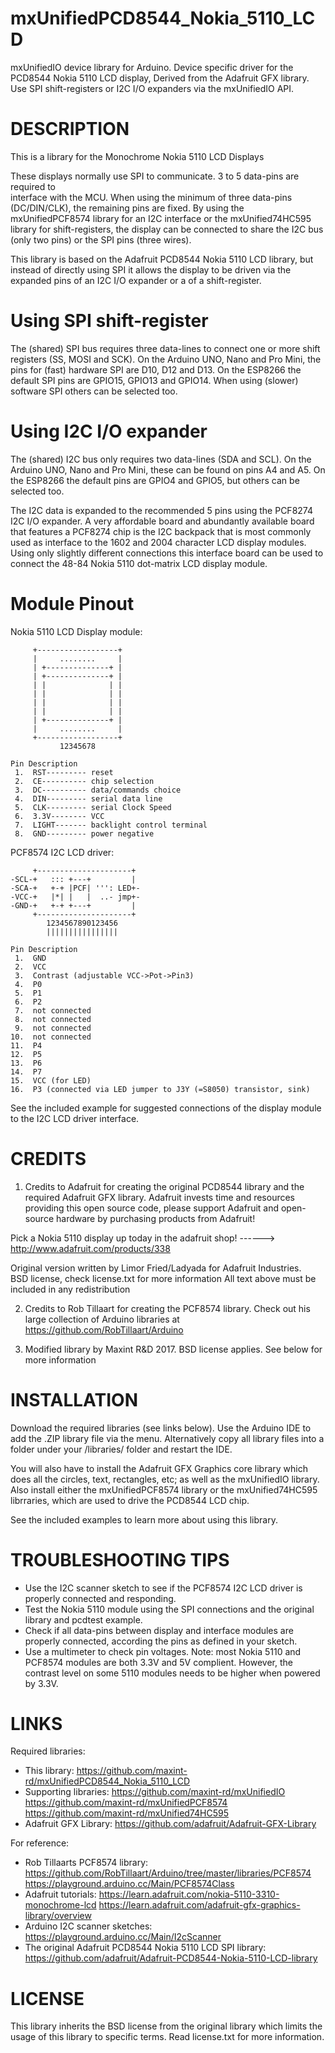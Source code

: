 # mxUnifiedPCD8544_Nokia_5110_LCD
mxUnifiedIO device library for Arduino. Device specific driver for the PCD8544 Nokia 5110 LCD display, Derived from the Adafruit GFX library. Use SPI shift-registers or I2C I/O expanders via the mxUnifiedIO API.

DESCRIPTION
===========
This is a library for the Monochrome Nokia 5110 LCD Displays

These displays normally use SPI to communicate. 3 to 5 data-pins are required to  
interface with the MCU. When using the minimum of three data-pins (DC/DIN/CLK),
the remaining pins are fixed. By using the mxUnifiedPCF8574 library for an I2C
interface or the mxUnified74HC595 library for shift-registers, the display can
be connected to share the I2C bus (only two pins) or the SPI pins (three wires).

This library is based on the Adafruit PCD8544 Nokia 5110 LCD library, 
but instead of directly using SPI it allows the display to be driven
via the expanded pins of an I2C I/O expander or a of a shift-register.


Using SPI shift-register
========================
The (shared) SPI bus requires three data-lines to connect one or more shift
registers (SS, MOSI and SCK).
On the Arduino UNO, Nano and Pro Mini, the pins for (fast) hardware SPI are
D10, D12 and D13. On the ESP8266 the default SPI pins are GPIO15, GPIO13 and
GPIO14. When using (slower) software SPI others can be selected too.


Using I2C I/O expander
======================
The (shared) I2C bus only requires two data-lines (SDA and SCL).
On the Arduino UNO, Nano and Pro Mini, these can be found on pins A4 and A5.
On the ESP8266 the default pins are GPIO4 and GPIO5, but others can be
selected too.

The I2C data is expanded to the recommended 5 pins using the PCF8274 I2C I/O
expander. A very affordable board and abundantly available board that
features a PCF8274 chip is the I2C backpack that is most commonly used
as interface to the 1602 and 2004 character LCD display modules. 
Using only slightly different connections this interface board can be
used to connect the 48-84 Nokia 5110 dot-matrix LCD display module.


Module Pinout
=============

Nokia 5110 LCD Display module:
```
     +------------------+
     |     ........     |
     | +--------------+ |
     | +--------------+ |
     | |              | |
     | |              | |
     | |              | |
     | |              | |
     | +--------------+ |
     |     ........     |
     +------------------+
           12345678

Pin Description
 1.  RST--------- reset
 2.  CE---------- chip selection
 3.  DC---------- data/commands choice
 4.  DIN--------- serial data line
 5.  CLK--------- serial Clock Speed
 6.  3.3V-------- VCC
 7.  LIGHT------- backlight control terminal
 8.  GND--------- power negative
```

PCF8574 I2C LCD driver:
```
     +---------------------+
-SCL-+   ::: +---+         |
-SCA-+   +-+ |PCF| ''': LED+-
-VCC-+   |*| |   |  ..- jmp+-
-GND-+   +-+ +---+         |
     +---------------------+
        1234567890123456
        ||||||||||||||||

Pin Description
 1.  GND
 2.  VCC
 3.  Contrast (adjustable VCC->Pot->Pin3)
 4.  P0
 5.  P1
 6.  P2
 7.  not connected
 8.  not connected
 9.  not connected
10.  not connected
11.  P4
12.  P5
13.  P6
14.  P7
15.  VCC (for LED)
16.  P3 (connected via LED jumper to J3Y (=S8050) transistor, sink)
```

See the included example for suggested connections of the display module
to the I2C LCD driver interface.


CREDITS
========
1. Credits to Adafruit for creating the original PCD8544 library and the
required Adafruit GFX library.
Adafruit invests time and resources providing this open source code, 
please support Adafruit and open-source hardware by purchasing 
products from Adafruit!

  Pick a Nokia 5110 display up today in the adafruit shop!
  ------> http://www.adafruit.com/products/338

Original version written by Limor Fried/Ladyada for Adafruit Industries.  
BSD license, check license.txt for more information
All text above must be included in any redistribution

2. Credits to Rob Tillaart for creating the PCF8574 library. 
Check out his large collection of Arduino libraries at 
https://github.com/RobTillaart/Arduino

3. Modified library by Maxint R&D 2017. 
BSD license applies. See below for more information 


INSTALLATION
============
Download the required libraries (see links below).
Use the Arduino IDE to add the .ZIP library file via the menu.
Alternatively copy all library files into a folder under your
<arduinosketchfolder>/libraries/ folder and restart the IDE.

You will also have to install the Adafruit GFX Graphics core library
which does all the circles, text, rectangles, etc; as well as the
mxUnifiedIO library. Also install either the mxUnifiedPCF8574
library or the mxUnified74HC595 librraries, which are used
to drive the PCD8544 LCD chip.

See the included examples to learn more about using this library.


TROUBLESHOOTING TIPS
====================
- Use the I2C scanner sketch to see if the PCF8574 I2C LCD driver
  is properly connected and responding.
- Test the Nokia 5110 module using the SPI connections and the 
  original library and pcdtest example.
- Check if all data-pins between display and interface modules are
  properly connected, according the pins as defined in your sketch.
- Use a multimeter to check pin voltages. Note: most Nokia 5110 and
  PCF8574 modules are both 3.3V and 5V complient. However, the
  contrast level on some 5110 modules needs to be higher when powered
  by 3.3V.
  

LINKS
=====
Required libraries:
- This library:
    https://github.com/maxint-rd/mxUnifiedPCD8544_Nokia_5110_LCD
- Supporting libraries:
    https://github.com/maxint-rd/mxUnifiedIO
    https://github.com/maxint-rd/mxUnifiedPCF8574
    https://github.com/maxint-rd/mxUnified74HC595
- Adafruit GFX Library: 
    https://github.com/adafruit/Adafruit-GFX-Library

For reference:
- Rob Tillaarts PCF8574 library:
    https://github.com/RobTillaart/Arduino/tree/master/libraries/PCF8574
    https://playground.arduino.cc/Main/PCF8574Class
- Adafruit tutorials:
    https://learn.adafruit.com/nokia-5110-3310-monochrome-lcd
    https://learn.adafruit.com/adafruit-gfx-graphics-library/overview
- Arduino I2C scanner sketches:
    https://playground.arduino.cc/Main/I2cScanner
- The original Adafruit PCD8544 Nokia 5110 LCD SPI library:
    https://github.com/adafruit/Adafruit-PCD8544-Nokia-5110-LCD-library


LICENSE
=======
This library inherits the BSD license from the original library which 
limits the usage of this library to specific terms.
Read license.txt for more information.
